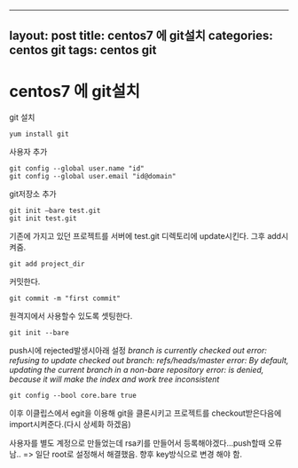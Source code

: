 ---
layout: post
title: centos7 에 git설치
categories: centos git
tags: centos git
--


# centos7 에 git설치



git 설치

```shell
yum install git
```

 

사용자 추가
```shell
git config --global user.name "id"
git config --global user.email "id@domain"
```


git저장소 추가
```shell
git init –bare test.git
git init test.git
```


기존에 가지고 있던 프로젝트를 서버에 test.git 디렉토리에 update시킨다. 그후 add시켜줌.

```shell
git add project_dir
```


커밋한다.

```shell
git commit -m "first commit"
```



원격지에서 사용할수 있도록 셋팅한다.


```shell
git init --bare
```




push시에 rejected발생시아래 설정
*branch is currently checked out*
*error: refusing to update checked out branch: refs/heads/master*
*error: By default, updating the current branch in a non-bare repository*
*error: is denied, because it will make the index and work tree inconsistent*

```shell
git config --bool core.bare true
```
 

이후 이클립스에서 egit을 이용해 git을 클론시키고 프로젝트를 checkout받은다음에 import시켜준다.(다시 상세화 하겠음)

사용자를 별도 계정으로 만들었는데 rsa키를 만들어서 등록해야겠다…push할때 오류남..  => 일단 root로 설정해서 해결했음. 향후 key방식으로 변경 해야 함.